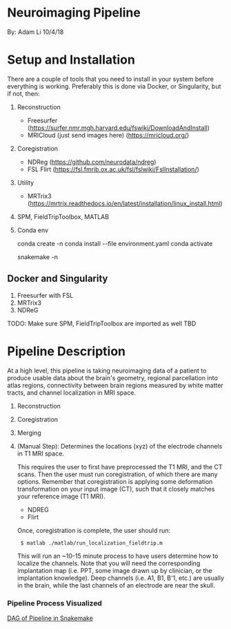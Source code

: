 # Neuroimaging Pipeline
By: Adam Li
10/4/18

# Setup and Installation
There are a couple of tools that you need to install in your system before everything is working. Preferably this is done via Docker, or Singularity, but if not, then:

1. Reconstruction
    * Freesurfer (https://surfer.nmr.mgh.harvard.edu/fswiki/DownloadAndInstall)
    * MRICloud (just send images here) (https://mricloud.org/)
2. Coregistration
    * NDReg (https://github.com/neurodata/ndreg)
    * FSL Flirt (https://fsl.fmrib.ox.ac.uk/fsl/fslwiki/FslInstallation/)
3. Utility
    * MRTrix3 (https://mrtrix.readthedocs.io/en/latest/installation/linux_install.html)

4. SPM, FieldTripToolbox, MATLAB


5. Conda env


    conda create -n <envname>
    conda install --file environment.yaml
    conda activate <envname>
    
    snakemake -n    


## Docker and Singularity
1. Freesurfer with FSL
2. MRTrix3
3. NDReG

TODO: Make sure SPM, FieldTripToolbox are imported as well
TBD

# Pipeline Description
At a high level, this pipeline is taking neuroimaging data of a patient to produce usable data about the brain's geometry, regional parcellation into atlas regions, connectivity between brain regions measured by white matter tracts, and channel localization in MRI space.

1. Reconstruction

2. Coregistration

3. Merging

4. (Manual Step): Determines the locations (xyz) of the electrode channels in T1 MRI space.
    
    This requires the user to first have preprocessed the T1 MRI, and the CT scans. Then
    the user must run coregistration, of which there are many options. Remember that coregistration
    is applying some deformation transformation on your input image (CT), such that it closely matches
    your reference image (T1 MRI).
    
    - NDREG
    - Flirt
    
    Once, coregistration is complete, the user should run:
           
        $ matlab ./matlab/run_localization_fieldtrip.m
        
    This will run an ~10-15 minute process to have users determine how to localize the channels. Note that
    you will need the corresponding implantation map (i.e. PPT, some image drawn up by clinician, or the implantation knowledge).
    Deep channels (i.e. A1, B1, B'1, etc.) are usually in the brain, while the last channels of
    an electrode are near the skull. 



### Pipeline Process Visualized
[DAG of Pipeline in Snakemake](./dag_preformat_pipeline.pdf)
